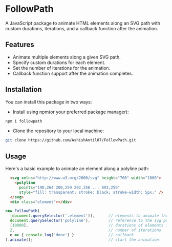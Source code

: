 # FollowPath

A JavaScript package to animate HTML elements along an SVG path with custom durations, iterations, and a callback function after the animation.

## Features

- Animate multiple elements along a given SVG path.
- Specify custom durations for each element.
- Set the number of iterations for the animation.
- Callback function support after the animation completes.

## Installation

You can install this package in two ways:

- Install using npm(or your preferred package manager):

```bash
npm i followpath
```

- Clone the repository to your local machine:

```bash
git clone https://github.com/AshishAntil07/FollowPath.git
```

## Usage

Here's a basic example to animate an element along a polyline path:

```html
  <svg xmlns="http://www.w3.org/2000/svg" height="700" width="1000">
    <polyline 
      points="198,264 200,259 202,256 ... 893,250"
      style="fill: transparent; stroke: black; stroke-width: 5px;" />
  </svg>
  <div class="element"></div>
```

```js
new FollowPath(
  [document.querySelector('.element')],      // elements to animate through the path
  document.querySelector('polyline'),        // reference to the svg path/polyline element
  [10000],                                   // durations of elements in order
  2,                                         // number of iterations
  e => { console.log('done') }               // callback
).animate();                                 // start the animation
```
